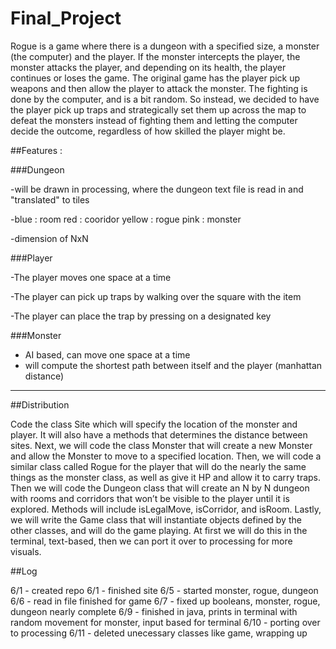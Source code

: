 # Final_Project

Rogue is a game where there is a dungeon with a specified size, a monster (the computer) and the player. If the monster intercepts the player, the monster attacks the player, and depending on its health, the player continues or loses the game. The original game has the player pick up weapons and then allow the player to attack the monster. The fighting is done by the computer, and is a bit random. So instead, we decided to have the player pick up traps and strategically set them up across the map to defeat the monsters instead of fighting them and letting the computer decide the outcome, regardless of how skilled the player might be. 

##Features : 

###Dungeon

-will be drawn in processing, where the dungeon text file is read in and "translated" to tiles

-blue : room
 red : cooridor
 yellow : rogue
 pink : monster

-dimension of NxN


###Player

-The player moves one space at a time

-The player can pick up traps by walking over the square with the item

-The player can place the trap by pressing on a designated key

###Monster
-  AI based, can move one space at a time
- will compute the shortest path between itself and the player (manhattan distance)
--------------------------------------------------------------------------------------
##Distribution

Code the class Site which will specify the location of the monster and player. It will also have a methods that determines the distance between sites.
Next, we will code the class Monster that will create a new Monster and allow the Monster to move to a specified location.
Then, we will code a similar class called Rogue for the player that will do the nearly the same things as the monster class, as well as give it HP and allow it to carry traps. 
Then we will code the Dungeon class that will create an N by N dungeon with rooms and corridors that won’t be visible to the player until it is explored. Methods will include isLegalMove, isCorridor, and isRoom.
Lastly, we will write the Game class that will instantiate objects defined by the other classes, and will do the game playing. 
At first we will do this in the terminal, text-based, then we can port it over to processing for more visuals.

##Log

6/1 - created repo
6/1 - finished site
6/5 - started monster, rogue, dungeon
6/6 - read in file finished for game
6/7 - fixed up booleans, monster, rogue, dungeon nearly complete
6/9 - finished in java, prints in terminal with random movement for monster, input based for terminal
6/10 - porting over to processing
6/11 - deleted unecessary classes like game, wrapping up
